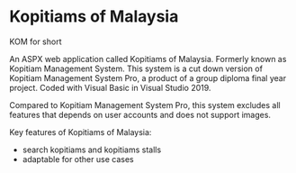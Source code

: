 # Kopitiams of Malaysia
KOM for short

An ASPX web application called Kopitiams of Malaysia. Formerly known as Kopitiam Management System. This system is a cut down version of Kopitiam Management System Pro, a product of a group diploma final year project. Coded with Visual Basic in Visual Studio 2019.

Compared to Kopitiam Management System Pro, this system excludes all features that depends on user accounts and does not support images.

Key features of Kopitiams of Malaysia:
- search kopitiams and kopitiams stalls
- adaptable for other use cases
